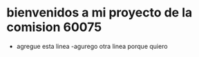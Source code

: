 # bienvenidos a mi proyecto de la comision 60075 

- agregue esta linea
-agurego otra linea porque quiero
